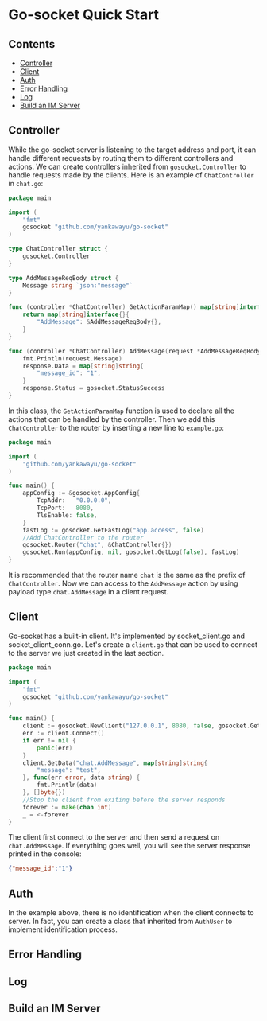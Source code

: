 # Go-socket Quick Start

## Contents
- [Controller](#controller)
- [Client](#client)
- [Auth](#auth)
- [Error Handling](#error-handling)
- [Log](#log)
- [Build an IM Server](#build-an-im-server)

## Controller
While the go-socket server is listening to the target address and port, it can handle different requests by routing them to different controllers and actions.
We can create controllers inherited from `gosocket.Controller` to handle requests made by the clients. Here is an example of `ChatController` in `chat.go`:

```go
package main

import (
	"fmt"
	gosocket "github.com/yankawayu/go-socket"
)

type ChatController struct {
	gosocket.Controller
}

type AddMessageReqBody struct {
	Message string `json:"message"`
}

func (controller *ChatController) GetActionParamMap() map[string]interface{} {
	return map[string]interface{}{
		"AddMessage": &AddMessageReqBody{},
	}
}

func (controller *ChatController) AddMessage(request *AddMessageReqBody, response *gosocket.ResponseBody) {
	fmt.Println(request.Message)
	response.Data = map[string]string{
		"message_id": "1",
	}
	response.Status = gosocket.StatusSuccess
}
```
In this class, the `GetActionParamMap` function is used to declare all the actions that can be handled by the controller.
Then we add this `ChatController` to the router by inserting a new line to `example.go`:
```go
package main

import (
	"github.com/yankawayu/go-socket"
)

func main() {
	appConfig := &gosocket.AppConfig{
		TcpAddr:   "0.0.0.0",
		TcpPort:   8080,
		TlsEnable: false,
	}
	fastLog := gosocket.GetFastLog("app.access", false)
	//Add ChatController to the router
	gosocket.Router("chat", &ChatController{})
	gosocket.Run(appConfig, nil, gosocket.GetLog(false), fastLog)
}
```

It is recommended that the router name `chat` is the same as the prefix of `ChatController`. Now we can access to the `AddMessage` action by using payload type `chat.AddMessage` in a client request.

## Client
Go-socket has a built-in client. It's implemented by socket_client.go and socket_client_conn.go. Let's create a `client.go` that can be used to connect to the server we just created in the last section.
```go
package main

import (
	"fmt"
	gosocket "github.com/yankawayu/go-socket"
)

func main() {
	client := gosocket.NewClient("127.0.0.1", 8080, false, gosocket.GetLog(false))
	err := client.Connect()
	if err != nil {
		panic(err)
	}
	client.GetData("chat.AddMessage", map[string]string{
		"message": "test",
	}, func(err error, data string) {
		fmt.Println(data)
	}, []byte{})
	//Stop the client from exiting before the server responds
	forever := make(chan int)
	_ = <-forever
}
```
The client first connect to the server and then send a request on `chat.AddMessage`. If everything goes well, you will see the server response printed in the console:

```json
{"message_id":"1"}
```

## Auth
In the example above, there is no identification when the client connects to server. In fact, you can create a class that inherited from `AuthUser` to implement identification process.

## Error Handling

## Log

## Build an IM Server